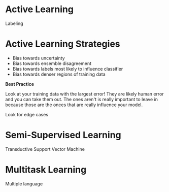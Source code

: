 # Active Learning

Labeling

# Active Learning Strategies

- Bias towards uncertainty
- Bias towards ensemble disagreement
- Bias towards labels most likely to influence classifier
- Bias towards denser regions of training data

**Best Practice**

Look at your training data with the largest error! They are likely human error and you can take them out. The ones aren't is really important to leave in because those are the onces that are really influence your model.

Look for edge cases

# Semi-Supervised Learning

Transductive Support Vector Machine

# Multitask Learning

Multiple language

